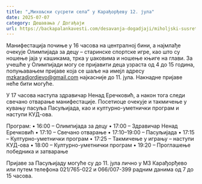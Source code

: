 ```yaml
---
title: "„Михољски сусрети села“ у Карађорђеву 12. јула"
date: 2025-07-07
category: Дешавања / Догађаји
url: https://backapalankavesti.com/desavanja-dogadjaji/miholjski-susreti-sela-u-karadjordjevu/
---
```


Манифестација почиње у 16 часова на централној бини, а најмлађе очекује Олимпијада за децу – старинске спортске игре, као што су ношење јаја у кашикама, трка у џаковима и ношење књиге на глави. За учешће у Олимпијади могу се пријавити деца узраста од 4 до 15 година, попуњавањем пријаве која се шаље на имејл адресу mzkaradjordjevo@gmail.com најкасније до 11. јула. Накнадне пријаве неће бити могуће.

У 17 часова наступа здравичар Ненад Еречковић, а након тога следи свечано отварање манифестације. Посетиоце очекује и такмичење у кувању пасуља Пасуљијада, као и културно-уметнички програм и наступи КУД-ова.

Програм:
• 16:00 – Олимпијада за децу
• 17:00 – Здравичар Ненад Еречковић
• 17:10 – Свечано отварање
• 17:10–19:00 – Пасуљијада
• 17:15 – Културно-уметнички програм
• 17:25 – Такмичење у игрању – наступи КУД-ова
• 18:00 – Културно-уметнички програм
• 19:20 – Проглашење победника и затварање

Пријаве за Пасуљијаду могуће су до 11. јула лично у МЗ Карађорђево или путем телефона 021/765-022 и 066/007-399 радним данима од 7 до 15 часова.
